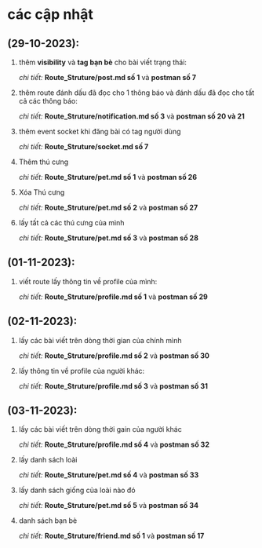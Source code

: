 # các cập nhật

## (29-10-2023):

1. thêm **visibility** và **tag bạn bè** cho bài viết trạng thái:

   _chi tiết:_ **Route_Struture/post.md số 1** và **postman số 7**

2. thêm route đánh dấu đã đọc cho 1 thông báo và đánh dấu đã đọc cho tất cả các thông báo:

   _chi tiết:_ **Route_Struture/notification.md số 3** và **postman số 20 và 21**

3. thêm event socket khi đăng bài có tag người dùng

   _chi tiết:_ **Route_Struture/socket.md số 7**

4. Thêm thú cưng
   
   _chi tiết:_ **Route_Struture/pet.md số 1** và **postman số 26**

5. Xóa Thú cưng
   
   _chi tiết:_ **Route_Struture/pet.md số 2** và **postman số 27**

6. lấy tất cả các thú cưng của mình
   
   _chi tiết:_ **Route_Struture/pet.md số 3** và **postman số 28**

## (01-11-2023):

1. viết route lấy thông tin về profile của mình:
   
   _chi tiết:_ **Route_Struture/profile.md số 1** và **postman số 29**

## (02-11-2023):

1. lấy các bài viết trên dòng thời gian của chính mình
   
   _chi tiết:_ **Route_Struture/profile.md số 2** và **postman số 30**

2. lấy thông tin về profile của người khác:
   
   _chi tiết:_ **Route_Struture/profile.md số 3** và **postman số 31**

## (03-11-2023):

1. lấy các bài viết trên dòng thời gain của người khác
   
   _chi tiết:_ **Route_Struture/profile.md số 4** và **postman số 32**

2. lấy danh sách loài
   
   _chi tiết:_ **Route_Struture/pet.md số 4** và **postman số 33**

3. lấy danh sách giống của loài nào đó
   
   _chi tiết:_ **Route_Struture/pet.md số 5** và **postman số 34**

4. danh sách bạn bè
   
   _chi tiết:_ **Route_Struture/friend.md số 1** và **postman số 17**
